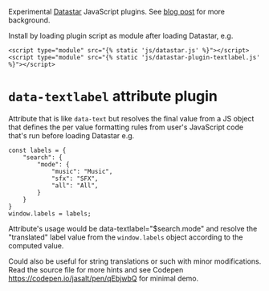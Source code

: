 Experimental [Datastar](https://data-star.dev/) JavaScript plugins. See [blog post](https://jasalt.dev/blog/datastar-attribute-plugin/) for more background.

Install by loading plugin script as module after loading Datastar, e.g.

```
<script type="module" src="{% static 'js/datastar.js' %}"></script>
<script type="module" src="{% static 'js/datastar-plugin-textlabel.js' %}"></script>
```

# `data-textlabel` attribute plugin

Attribute that is like `data-text` but resolves the final value from a JS object that defines the per value formatting rules from user's JavaScript code that's run before loading Datastar e.g.

```
const labels = {
    "search": {
        "mode": {
            "music": "Music",
            "sfx": "SFX",
            "all": "All",
        }
    }
}
window.labels = labels;
```

Attribute's usage would be data-textlabel="$search.mode" and resolve the "translated" label value from the `window.labels` object according to the computed value.

Could also be useful for string translations or such with minor modifications. Read the source file for more hints and see Codepen https://codepen.io/jasalt/pen/qEbjwbQ for minimal demo.
